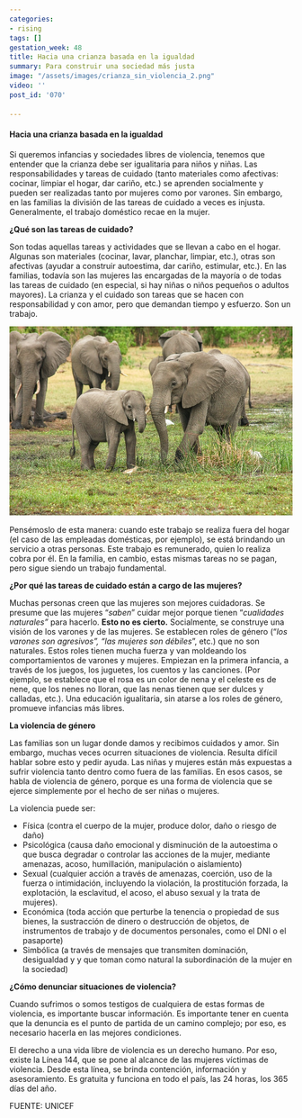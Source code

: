 ```yaml
---
categories:
- rising
tags: []
gestation_week: 48
title: Hacia una crianza basada en la igualdad
summary: Para construir una sociedad más justa
image: "/assets/images/crianza_sin_violencia_2.png"
video: ''
post_id: '070'

---
```

#### Hacia una crianza basada en la igualdad

Si queremos infancias y sociedades libres de violencia, tenemos que entender que la crianza debe ser igualitaria para niños y niñas. Las responsabilidades y tareas de cuidado (tanto materiales como afectivas: cocinar, limpiar el hogar, dar cariño, etc.) se aprenden socialmente y pueden ser realizadas tanto por mujeres como por varones. Sin embargo, en las familias la división de las tareas de cuidado a veces es injusta. Generalmente, el trabajo doméstico recae en la mujer.

**¿Qué son las tareas de cuidado?**

Son todas aquellas tareas y actividades que se llevan a cabo en el hogar. Algunas son materiales (cocinar, lavar, planchar, limpiar, etc.), otras son afectivas (ayudar a construir autoestima, dar cariño, estimular, etc.). En las familias, todavía son las mujeres las encargadas de la mayoría o de todas las tareas de cuidado (en especial, si hay niñas o niños pequeños o adultos mayores). La crianza y el cuidado son tareas que se hacen con responsabilidad y con amor, pero que demandan tiempo y esfuerzo. Son un trabajo.

![](/assets/images/crianza_sin_violencia_3a.png)

Pensémoslo de esta manera: cuando este trabajo se realiza fuera del hogar (el caso de las empleadas domésticas, por ejemplo), se está brindando un servicio a otras personas. Este trabajo es remunerado, quien lo realiza cobra por él. En la familia, en cambio, estas mismas tareas no se pagan, pero sigue siendo un trabajo fundamental.

**¿Por qué las tareas de cuidado están a cargo de las mujeres?**

Muchas personas creen que las mujeres son mejores cuidadoras. Se presume que las mujeres “_saben_” cuidar mejor porque tienen “_cualidades naturales”_ para hacerlo. **Esto no es cierto.** Socialmente, se construye una visión de los varones y de las mujeres. Se establecen roles de género (“_los varones son agresivos”, “las mujeres son débiles_”, etc.) que no son naturales. Estos roles tienen mucha fuerza y van moldeando los comportamientos de varones y mujeres. Empiezan en la primera infancia, a través de los juegos, los juguetes, los cuentos y las canciones. (Por ejemplo, se establece que el rosa es un color de nena y el celeste es de nene, que los nenes no lloran, que las nenas tienen que ser dulces y calladas, etc.). Una educación igualitaria, sin atarse a los roles de género, promueve infancias más libres.

**La violencia de género**

Las familias son un lugar donde damos y recibimos cuidados y amor. Sin embargo, muchas veces ocurren situaciones de violencia. Resulta difícil hablar sobre esto y pedir ayuda. Las niñas y mujeres están más expuestas a sufrir violencia tanto dentro como fuera de las familias. En esos casos, se habla de violencia de género, porque es una forma de violencia que se ejerce simplemente por el hecho de ser niñas o mujeres.

La violencia puede ser:

* Física (contra el cuerpo de la mujer, produce dolor, daño o riesgo de daño)
* Psicológica (causa daño emocional y disminución de la autoestima o que busca degradar o controlar las acciones de la mujer, mediante amenazas, acoso, humillación, manipulación o aislamiento)
* Sexual (cualquier acción a través de amenazas, coerción, uso de la fuerza o intimidación, incluyendo la violación, la prostitución forzada, la explotación, la esclavitud, el acoso, el abuso sexual y la trata de mujeres).
* Económica (toda acción que perturbe la tenencia o propiedad de sus bienes, la sustracción de dinero o destrucción de objetos, de instrumentos de trabajo y de documentos personales, como el DNI o el pasaporte)
* Simbólica (a través de mensajes que transmiten dominación, desigualdad y y que toman como natural la subordinación de la mujer en la sociedad)

**¿Cómo denunciar situaciones de violencia?**

Cuando sufrimos o somos testigos de cualquiera de estas formas de violencia, es importante buscar información. Es importante tener en cuenta que la denuncia es el punto de partida de un camino complejo; por eso, es necesario hacerla en las mejores condiciones.

El derecho a una vida libre de violencia es un derecho humano. Por eso, existe la Línea 144, que se pone al alcance de las mujeres víctimas de violencia. Desde esta línea, se brinda contención, información y asesoramiento. Es gratuita y funciona en todo el país, las 24 horas, los 365 días del año.

FUENTE: UNICEF